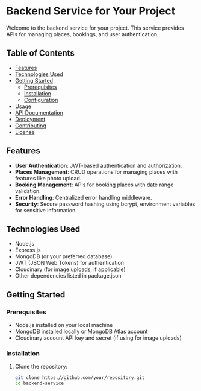 # Backend Service for Your Project

Welcome to the backend service for your project. This service provides APIs for managing places, bookings, and user authentication.

## Table of Contents

- [Features](#features)
- [Technologies Used](#technologies-used)
- [Getting Started](#getting-started)
  - [Prerequisites](#prerequisites)
  - [Installation](#installation)
  - [Configuration](#configuration)
- [Usage](#usage)
- [API Documentation](#api-documentation)
- [Deployment](#deployment)
- [Contributing](#contributing)
- [License](#license)

## Features

- **User Authentication**: JWT-based authentication and authorization.
- **Places Management**: CRUD operations for managing places with features like photo upload.
- **Booking Management**: APIs for booking places with date range validation.
- **Error Handling**: Centralized error handling middleware.
- **Security**: Secure password hashing using bcrypt, environment variables for sensitive information.

## Technologies Used

- Node.js
- Express.js
- MongoDB (or your preferred database)
- JWT (JSON Web Tokens) for authentication
- Cloudinary (for image uploads, if applicable)
- Other dependencies listed in package.json

## Getting Started

### Prerequisites

- Node.js installed on your local machine
- MongoDB installed locally or MongoDB Atlas account
- Cloudinary account API key and secret (if using for image uploads)

### Installation

1. Clone the repository:

   ```bash
   git clone https://github.com/your/repository.git
   cd backend-service
